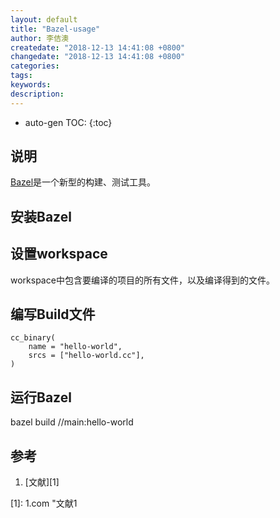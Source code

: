 ```yaml
---
layout: default
title: "Bazel-usage"
author: 李佶澳
createdate: "2018-12-13 14:41:08 +0800"
changedate: "2018-12-13 14:41:08 +0800"
categories:
tags:
keywords:
description:
---
```


* auto-gen TOC:
{:toc}

## 说明

[Bazel](https://docs.bazel.build/versions/master/bazel-overview.html)是一个新型的构建、测试工具。

## 安装Bazel

## 设置workspace

workspace中包含要编译的项目的所有文件，以及编译得到的文件。

## 编写Build文件

```
cc_binary(
    name = "hello-world",
    srcs = ["hello-world.cc"],
)
```



## 运行Bazel

bazel build //main:hello-world


## 参考

1. [文献][1]

[1]: 1.com "文献1
